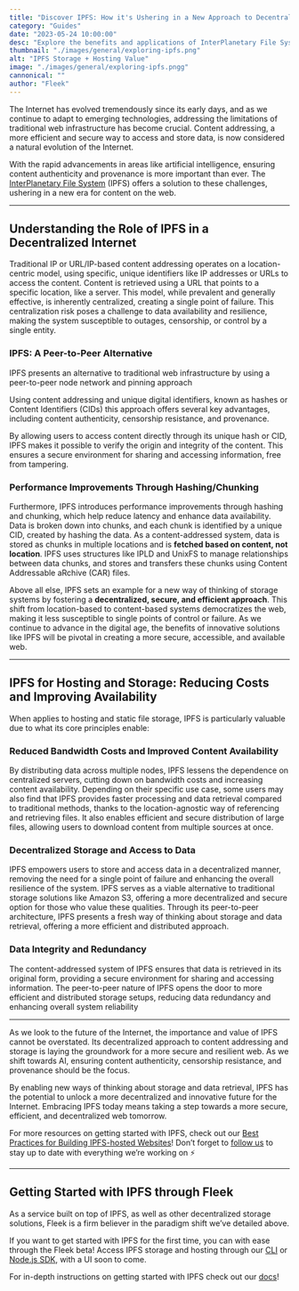 ```yaml
---
title: "Discover IPFS: How it's Ushering in a New Approach to Decentralized Internet & Storage"
category: "Guides"
date: "2023-05-24 10:00:00"
desc: "Explore the benefits and applications of InterPlanetary File System (IPFS) technology for decentralized content addressing, storage, and hosting, and learn how to get started with IPFS through Fleek!"
thumbnail: "./images/general/exploring-ipfs.png"
alt: "IPFS Storage + Hosting Value"
image: "./images/general/exploring-ipfs.pngg"
cannonical: ""
author: "Fleek"
---
```


The Internet has evolved tremendously since its early days, and as we continue to adapt to emerging technologies, addressing the limitations of traditional web infrastructure has become crucial. Content addressing, a more efficient and secure way to access and store data, is now considered a natural evolution of the Internet.

With the rapid advancements in areas like artificial intelligence, ensuring content authenticity and provenance is more important than ever. The [InterPlanetary File System](https://ipfs.tech/) (IPFS) offers a solution to these challenges, ushering in a new era for content on the web.

---

## Understanding the Role of IPFS in a Decentralized Internet

Traditional IP or URL/IP-based content addressing operates on a location-centric model, using specific, unique identifiers like IP addresses or URLs to access the content. Content is retrieved using a URL that points to a specific location, like a server. This model, while prevalent and generally effective, is inherently centralized, creating a single point of failure. This centralization risk poses a challenge to data availability and resilience, making the system susceptible to outages, censorship, or control by a single entity.

### IPFS: A Peer-to-Peer Alternative

IPFS presents an alternative to traditional web infrastructure by using a peer-to-peer node network and pinning approach

Using content addressing and unique digital identifiers, known as hashes or Content Identifiers (CIDs) this approach offers several key advantages, including content authenticity, censorship resistance, and provenance.

By allowing users to access content directly through its unique hash or CID, IPFS makes it possible to verify the origin and integrity of the content. This ensures a secure environment for sharing and accessing information, free from tampering.

### Performance Improvements Through Hashing/Chunking

Furthermore, IPFS introduces performance improvements through hashing and chunking, which help reduce latency and enhance data availability. Data is broken down into chunks, and each chunk is identified by a unique CID, created by hashing the data. As a content-addressed system, data is stored as chunks in multiple locations and is **fetched based on content, not location**. IPFS uses structures like IPLD and UnixFS to manage relationships between data chunks, and stores and transfers these chunks using Content Addressable aRchive (CAR) files.

Above all else, IPFS sets an example for a new way of thinking of storage systems by fostering a **decentralized, secure, and efficient approach**. This shift from location-based to content-based systems democratizes the web, making it less susceptible to single points of control or failure. As we continue to advance in the digital age, the benefits of innovative solutions like IPFS will be pivotal in creating a more secure, accessible, and available web.

---

## IPFS for Hosting and Storage: Reducing Costs and Improving Availability

When applies to hosting and static file storage, IPFS is particularly valuable due to what its core principles enable:

### Reduced Bandwidth Costs and Improved Content Availability

By distributing data across multiple nodes, IPFS lessens the dependence on centralized servers, cutting down on bandwidth costs and increasing content availability. Depending on their specific use case, some users may also find that IPFS provides faster processing and data retrieval compared to traditional methods, thanks to the location-agnostic way of referencing and retrieving files. It also enables efficient and secure distribution of large files, allowing users to download content from multiple sources at once.

### Decentralized Storage and Access to Data
 IPFS empowers users to store and access data in a decentralized manner, removing the need for a single point of failure and enhancing the overall resilience of the system. IPFS serves as a viable alternative to traditional storage solutions like Amazon S3, offering a more decentralized and secure option for those who value these qualities. Through its peer-to-peer architecture, IPFS presents a fresh way of thinking about storage and data retrieval, offering a more efficient and distributed approach.

### Data Integrity and Redundancy
 The content-addressed system of IPFS ensures that data is retrieved in its original form, providing a secure environment for sharing and accessing information. The peer-to-peer nature of IPFS opens the door to more efficient and distributed storage setups, reducing data redundancy and enhancing overall system reliability

---

As we look to the future of the Internet, the importance and value of IPFS cannot be overstated. Its decentralized approach to content addressing and storage is laying the groundwork for a more secure and resilient web. As we shift towards AI, ensuring content authenticity, censorship resistance, and provenance should be the focus.

By enabling new ways of thinking about storage and data retrieval, IPFS has the potential to unlock a more decentralized and innovative future for the Internet. Embracing IPFS today means taking a step towards a more secure, efficient, and decentralized web tomorrow.

For more resources on getting started with IPFS, check out our [Best Practices for Building IPFS-hosted Websites](https://blog.fleek.xyz/post/hosting-on-ipfs-best-practices-troubleshooting/)! Don’t forget to [follow us](https://linktr.ee/fleek) to stay up to date with everything we’re working on ⚡

---

## Getting Started with IPFS through Fleek

As a service built on top of IPFS, as well as other decentralized storage solutions, Fleek is a firm believer in the paradigm shift we’ve detailed above. 

If you want to get started with IPFS for the first time, you can with ease through the Fleek beta! Access IPFS storage and hosting through our [CLI](https://docs.fleek.xyz/docs/CLI/) or [Node.js SDK](https://docs.fleek.xyz/docs/SDK/), with a UI soon to come.

For in-depth instructions on getting started with IPFS check out our [docs](https://docs.fleek.xyz/docs/CLI/ipfs)!
